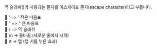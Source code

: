 역 슬래쉬(\)가 사용되는 문자를 이스케이프 문자(escape character)라고 부릅니다.

💠 \'   =>   ' 작은 따옴표 <br>
💠 \"   =>   " 큰 따옴표 <br>
💠 \\   =>   역 슬래쉬 <br>
💠 \n   =>   줄바꿈 (새로운 줄에서 시작) <br>
💠 \t   =>   탭 (탭 키를 누른 효과)